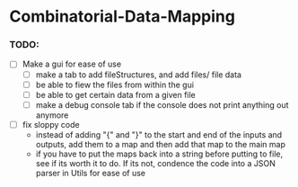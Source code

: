 # Combinatorial-Data-Mapping
### TODO: 

- [ ] Make a gui for ease of use
  - [ ] make a tab to add fileStructures, and add files/ file data
  - [ ] be able to fiew the files from within the gui
  - [ ] be able to get certain data from a given file
  - [ ] make a debug console tab if the console does not print anything out anymore

- [ ] fix sloppy code
  - instead of adding "{" and "}" to the start and end of the inputs and outputs, add them to a map and then add that map to the main map
  - if you have to put the maps back into a string before putting to file, see if its worth it to do.  If its not, condence the code into a JSON parser in Utils for ease of use



